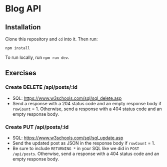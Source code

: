 # Blog API

## Installation

Clone this repository and `cd` into it. Then run:

```
npm install
```

To run locally, run `npm run dev`.

## Exercises

### Create DELETE /api/posts/:id

- SQL: https://www.w3schools.com/sql/sql_delete.asp
- Send a response with a 204 status code and an empty response body if `rowCount` = 1. Otherwise, send a response with a 404 status code and an empty response body.

### Create PUT /api/posts/:id

- SQL: https://www.w3schools.com/sql/sql_update.asp
- Send the updated post as JSON in the response body if `rowCount` = 1.
- Be sure to include `RETURNING *` in your SQL like we did in `POST /api/posts`. Otherwise, send a response with a 404 status code and an empty response body.
